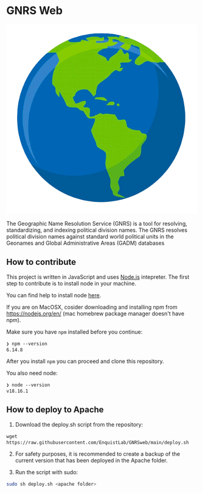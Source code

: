 # GNRS Web

![gnrs logo](./public/logo.png)

The Geographic Name Resolution Service (GNRS) is a tool for resolving, standardizing, and indexing political division names.
The GNRS resolves political division names against standard world political units in the Geonames and Global Administrative Areas (GADM) databases

## How to contribute

This project is written in JavaScript and uses [Node.js](https://nodejs.org/en/) intepreter.
The first step to contribute is to install node in your machine.

You can find help to install node [here](https://nodejs.dev/learn/how-to-install-nodejs).

If you are on MacOSX, cosider downloading
and installing npm from https://nodejs.org/en/ (mac homebrew package manager doesn't have npm).

Make sure you have `npm` installed before you continue:

```
❯ npm --version
6.14.8
```

After you install `npm` you can proceed and clone this repository.

You also need node:

```
❯ node --version
v18.16.1
```

## How to deploy to Apache

1. Download the deploy.sh script from the repository:

```
wget https://raw.githubusercontent.com/EnquistLab/GNRSweb/main/deploy.sh
```

2. For safety purposes, it is recommended to create a backup of the current version that has been deployed in the Apache folder.

3. Run the script with sudo:

```sh
sudo sh deploy.sh <apache folder>
```
